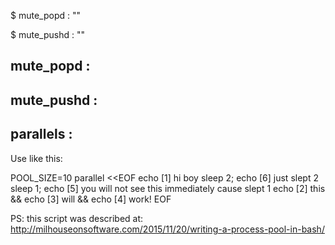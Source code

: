 
$ mute_popd  : ""

$ mute_pushd  : ""



## mute_popd  :



## mute_pushd  :



## parallels  :

Use like this:

   POOL_SIZE=10 parallel <<EOF
   echo [1] hi boy
   sleep 2; echo [6] just slept 2
   sleep 1; echo [5] you will not see this immediately cause slept 1
   echo [2] this && echo [3] will && echo [4] work!
   EOF

PS: this script was described at: http://milhouseonsoftware.com/2015/11/20/writing-a-process-pool-in-bash/

